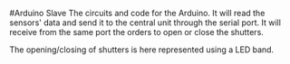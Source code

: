 #Arduino Slave
The circuits and code for the Arduino. It will read the sensors' data and send it to the central unit through the serial port. It will receive from the same port the orders to open or close the shutters.

The opening/closing of shutters is here represented using a LED band.
